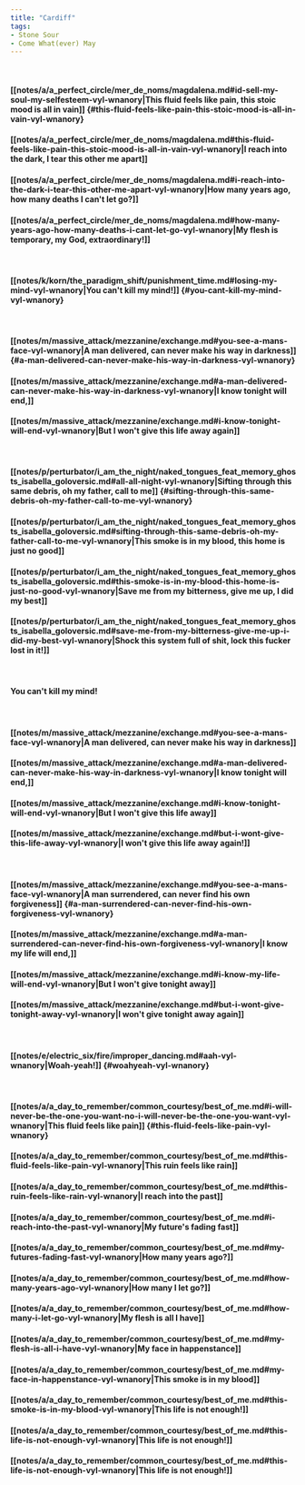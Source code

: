 ```yaml
---
title: "Cardiff"
tags:
- Stone Sour
- Come What(ever) May
---
```

&nbsp;
#### [[notes/a/a_perfect_circle/mer_de_noms/magdalena.md#id-sell-my-soul-my-selfesteem-vyl-wnanory|This fluid feels like pain, this stoic mood is all in vain]] {#this-fluid-feels-like-pain-this-stoic-mood-is-all-in-vain-vyl-wnanory}
#### [[notes/a/a_perfect_circle/mer_de_noms/magdalena.md#this-fluid-feels-like-pain-this-stoic-mood-is-all-in-vain-vyl-wnanory|I reach into the dark, I tear this other me apart]]
#### [[notes/a/a_perfect_circle/mer_de_noms/magdalena.md#i-reach-into-the-dark-i-tear-this-other-me-apart-vyl-wnanory|How many years ago, how many deaths I can't let go?]]
#### [[notes/a/a_perfect_circle/mer_de_noms/magdalena.md#how-many-years-ago-how-many-deaths-i-cant-let-go-vyl-wnanory|My flesh is temporary, my God, extraordinary!]]
&nbsp;
#### [[notes/k/korn/the_paradigm_shift/punishment_time.md#losing-my-mind-vyl-wnanory|You can't kill my mind!]] {#you-cant-kill-my-mind-vyl-wnanory}
&nbsp;
#### [[notes/m/massive_attack/mezzanine/exchange.md#you-see-a-mans-face-vyl-wnanory|A man delivered, can never make his way in darkness]] {#a-man-delivered-can-never-make-his-way-in-darkness-vyl-wnanory}
#### [[notes/m/massive_attack/mezzanine/exchange.md#a-man-delivered-can-never-make-his-way-in-darkness-vyl-wnanory|I know tonight will end,]]
#### [[notes/m/massive_attack/mezzanine/exchange.md#i-know-tonight-will-end-vyl-wnanory|But I won't give this life away again]]
&nbsp;
#### [[notes/p/perturbator/i_am_the_night/naked_tongues_feat_memory_ghosts_isabella_goloversic.md#all-all-night-vyl-wnanory|Sifting through this same debris, oh my father, call to me]] {#sifting-through-this-same-debris-oh-my-father-call-to-me-vyl-wnanory}
#### [[notes/p/perturbator/i_am_the_night/naked_tongues_feat_memory_ghosts_isabella_goloversic.md#sifting-through-this-same-debris-oh-my-father-call-to-me-vyl-wnanory|This smoke is in my blood, this home is just no good]]
#### [[notes/p/perturbator/i_am_the_night/naked_tongues_feat_memory_ghosts_isabella_goloversic.md#this-smoke-is-in-my-blood-this-home-is-just-no-good-vyl-wnanory|Save me from my bitterness, give me up, I did my best]]
#### [[notes/p/perturbator/i_am_the_night/naked_tongues_feat_memory_ghosts_isabella_goloversic.md#save-me-from-my-bitterness-give-me-up-i-did-my-best-vyl-wnanory|Shock this system full of shit, lock this fucker lost in it!]]
&nbsp;
#### You can't kill my mind!
&nbsp;
#### [[notes/m/massive_attack/mezzanine/exchange.md#you-see-a-mans-face-vyl-wnanory|A man delivered, can never make his way in darkness]]
#### [[notes/m/massive_attack/mezzanine/exchange.md#a-man-delivered-can-never-make-his-way-in-darkness-vyl-wnanory|I know tonight will end,]]
#### [[notes/m/massive_attack/mezzanine/exchange.md#i-know-tonight-will-end-vyl-wnanory|But I won't give this life away]]
#### [[notes/m/massive_attack/mezzanine/exchange.md#but-i-wont-give-this-life-away-vyl-wnanory|I won't give this life away again!]]
&nbsp;
#### [[notes/m/massive_attack/mezzanine/exchange.md#you-see-a-mans-face-vyl-wnanory|A man surrendered, can never find his own forgiveness]] {#a-man-surrendered-can-never-find-his-own-forgiveness-vyl-wnanory}
#### [[notes/m/massive_attack/mezzanine/exchange.md#a-man-surrendered-can-never-find-his-own-forgiveness-vyl-wnanory|I know my life will end,]]
#### [[notes/m/massive_attack/mezzanine/exchange.md#i-know-my-life-will-end-vyl-wnanory|But I won't give tonight away]]
#### [[notes/m/massive_attack/mezzanine/exchange.md#but-i-wont-give-tonight-away-vyl-wnanory|I won't give tonight away again]]
&nbsp;
#### [[notes/e/electric_six/fire/improper_dancing.md#aah-vyl-wnanory|Woah-yeah!]] {#woahyeah-vyl-wnanory}
&nbsp;
#### [[notes/a/a_day_to_remember/common_courtesy/best_of_me.md#i-will-never-be-the-one-you-want-no-i-will-never-be-the-one-you-want-vyl-wnanory|This fluid feels like pain]] {#this-fluid-feels-like-pain-vyl-wnanory}
#### [[notes/a/a_day_to_remember/common_courtesy/best_of_me.md#this-fluid-feels-like-pain-vyl-wnanory|This ruin feels like rain]]
#### [[notes/a/a_day_to_remember/common_courtesy/best_of_me.md#this-ruin-feels-like-rain-vyl-wnanory|I reach into the past]]
#### [[notes/a/a_day_to_remember/common_courtesy/best_of_me.md#i-reach-into-the-past-vyl-wnanory|My future's fading fast]]
#### [[notes/a/a_day_to_remember/common_courtesy/best_of_me.md#my-futures-fading-fast-vyl-wnanory|How many years ago?]]
#### [[notes/a/a_day_to_remember/common_courtesy/best_of_me.md#how-many-years-ago-vyl-wnanory|How many I let go?]]
#### [[notes/a/a_day_to_remember/common_courtesy/best_of_me.md#how-many-i-let-go-vyl-wnanory|My flesh is all I have]]
#### [[notes/a/a_day_to_remember/common_courtesy/best_of_me.md#my-flesh-is-all-i-have-vyl-wnanory|My face in happenstance]]
#### [[notes/a/a_day_to_remember/common_courtesy/best_of_me.md#my-face-in-happenstance-vyl-wnanory|This smoke is in my blood]]
#### [[notes/a/a_day_to_remember/common_courtesy/best_of_me.md#this-smoke-is-in-my-blood-vyl-wnanory|This life is not enough!]]
#### [[notes/a/a_day_to_remember/common_courtesy/best_of_me.md#this-life-is-not-enough-vyl-wnanory|This life is not enough!]]
#### [[notes/a/a_day_to_remember/common_courtesy/best_of_me.md#this-life-is-not-enough-vyl-wnanory|This life is not enough!]]
